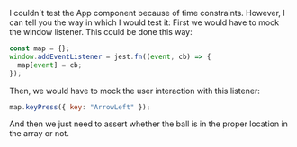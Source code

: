I couldn´t test the App component because of time constraints. However, I can tell you the way in which I would test it:
First we would have to mock the window listener. This could be done this way:

```javascript
const map = {};
window.addEventListener = jest.fn((event, cb) => {
  map[event] = cb;
});
```

Then, we would have to mock the user interaction with this listener:

```javascript
map.keyPress({ key: "ArrowLeft" });
```

And then we just need to assert whether the ball is in the proper location in the array or not.

